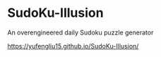 # SudoKu-Illusion
An overengineered daily Sudoku puzzle generator

https://yufengliu15.github.io/SudoKu-Illusion/
